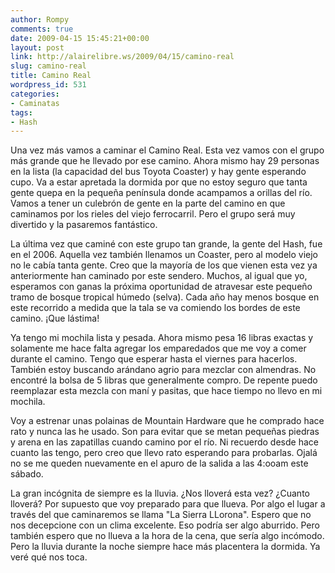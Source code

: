 ```yaml
---
author: Rompy
comments: true
date: 2009-04-15 15:45:21+00:00
layout: post
link: http://alairelibre.ws/2009/04/15/camino-real
slug: camino-real
title: Camino Real
wordpress_id: 531
categories:
- Caminatas
tags:
- Hash
---
```


Una vez más vamos a caminar el Camino Real. Esta vez vamos con el grupo más grande que he llevado por ese camino. Ahora mismo hay 29 personas en la lista (la capacidad del bus Toyota Coaster) y hay gente esperando cupo. Va a estar apretada la dormida por que no estoy seguro que tanta gente quepa en la pequeña península donde acampamos a orillas del río. Vamos a tener un culebrón de gente en la parte del camino en que caminamos por los rieles del viejo ferrocarril. Pero el grupo será muy divertido y la pasaremos fantástico.

La última vez que caminé con este grupo tan grande, la gente del Hash, fue en el 2006. Aquella vez también llenamos un Coaster, pero al modelo viejo no le cabía tanta gente. Creo que la mayoría de los que vienen esta vez ya anteriormente han caminado por este sendero. Muchos, al igual que yo, esperamos con ganas la próxima oportunidad de atravesar este pequeño tramo de bosque tropical húmedo (selva). Cada año hay menos bosque en este recorrido a medida que la tala se va comiendo los bordes de este camino. ¡Que lástima!

Ya tengo mi mochila lista y pesada. Ahora mismo pesa 16 libras exactas y solamente me hace falta agregar los emparedados que me voy a comer durante el camino. Tengo que esperar hasta el viernes para hacerlos. También estoy buscando arándano agrio para mezclar con almendras. No encontré la bolsa de 5 libras que generalmente compro. De repente puedo reemplazar esta mezcla con maní y pasitas, que hace tiempo no llevo en mi mochila.

Voy a estrenar unas polainas de Mountain Hardware que he comprado hace rato y nunca las he usado. Son para evitar que se metan pequeñas piedras y arena en las zapatillas cuando camino por el río. Ni recuerdo desde hace cuanto las tengo, pero creo que llevo rato esperando para probarlas. Ojalá no se me queden nuevamente en el apuro de la salida a las 4:ooam este sábado.

La gran incógnita de siempre es la lluvia. ¿Nos lloverá esta vez? ¿Cuanto lloverá? Por supuesto que voy preparado para que llueva. Por algo el lugar a través del que caminaremos se llama "La Sierra LLorona". Espero que no nos decepcione con un clima excelente. Eso podría ser algo aburrido. Pero también espero que no llueva a la hora de la cena, que sería algo incómodo. Pero la lluvia durante la noche siempre hace más placentera la dormida. Ya veré qué nos toca.
